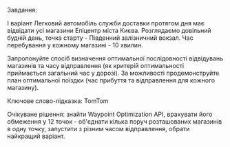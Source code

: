 Завдання:

I варіант
Легковий автомобіль служби доставки протягом дня має відвідати усі магазини Епіцентр міста Києва. Розглядаємо довільний будній день, точка старту - Південний залізничний вокзал. Час перебування у кожному магазині - 10 хвилин.

Запропонуйте спосіб визначення оптимальної послідовності відвідувань магазинів та часу відправлення (як критерій оптимальності приймається загальний час у дорозі). За можливості продемонструйте план оптимальної поїздки (час прибуття та відправлення для кожного магазину).

Ключове слово-підказка: TomTom

Очікуване рішення: знайти Waypoint Optimization API, врахувати його обмеження у 12 точок - об'єднати кілька поруч розташованих магазинів в одну точку, запустити з різним часом відправлення, обрати найкращий варіант.